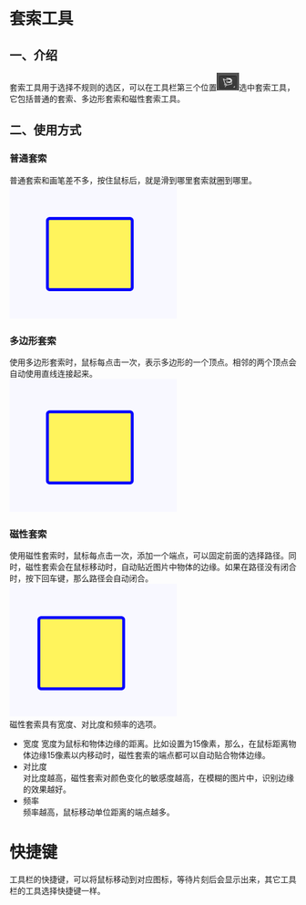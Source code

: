 # 套索工具

## 一、介绍
套索工具用于选择不规则的选区，可以在工具栏第三个位置![icon](/images/select/lasso-icon.jpg)选中套索工具，它包括普通的套索、多边形套索和磁性套索工具。

## 二、使用方式
### 普通套索
普通套索和画笔差不多，按住鼠标后，就是滑到哪里套索就圈到哪里。  
![general](/images/select/general-lasso-move.gif)  
### 多边形套索  
使用多边形套索时，鼠标每点击一次，表示多边形的一个顶点。相邻的两个顶点会自动使用直线连接起来。  
![ploygon](/images/select/ploygon-lasso-move.gif)  
### 磁性套索  
使用磁性套索时，鼠标每点击一次，添加一个端点，可以固定前面的选择路径。同时，磁性套索会在鼠标移动时，自动贴近图片中物体的边缘。如果在路径没有闭合时，按下回车键，那么路径会自动闭合。    
![magnetic](/images/select/magnetic-lasso-move.gif)  
磁性套索具有宽度、对比度和频率的选项。
* 宽度
宽度为鼠标和物体边缘的距离。比如设置为15像素，那么，在鼠标距离物体边缘15像素以内移动时，磁性套索的端点都可以自动贴合物体边缘。  
* 对比度  
对比度越高，磁性套索对颜色变化的敏感度越高，在模糊的图片中，识别边缘的效果越好。  
* 频率  
频率越高，鼠标移动单位距离的端点越多。  
# 快捷键  
工具栏的快捷键，可以将鼠标移动到对应图标，等待片刻后会显示出来，其它工具栏的工具选择快捷键一样。  
